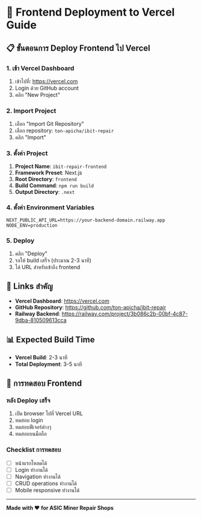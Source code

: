 # 🚀 Frontend Deployment to Vercel Guide

## 📋 ขั้นตอนการ Deploy Frontend ไป Vercel

### 1. เข้า Vercel Dashboard
1. เข้าไปที่: https://vercel.com
2. Login ด้วย GitHub account
3. คลิก "New Project"

### 2. Import Project
1. เลือก "Import Git Repository"
2. เลือก repository: `ton-apicha/ibit-repair`
3. คลิก "Import"

### 3. ตั้งค่า Project
1. **Project Name**: `ibit-repair-frontend`
2. **Framework Preset**: Next.js
3. **Root Directory**: `frontend`
4. **Build Command**: `npm run build`
5. **Output Directory**: `.next`

### 4. ตั้งค่า Environment Variables
```env
NEXT_PUBLIC_API_URL=https://your-backend-domain.railway.app
NODE_ENV=production
```

### 5. Deploy
1. คลิก "Deploy"
2. รอให้ build เสร็จ (ประมาณ 2-3 นาที)
3. ได้ URL สำหรับเข้าถึง frontend

## 🔗 Links สำคัญ

- **Vercel Dashboard**: https://vercel.com
- **GitHub Repository**: https://github.com/ton-apicha/ibit-repair
- **Railway Backend**: https://railway.com/project/3b086c2b-00bf-4c87-9dba-810509613cca

## 📊 Expected Build Time

- **Vercel Build**: 2-3 นาที
- **Total Deployment**: 3-5 นาที

## 🧪 การทดสอบ Frontend

### หลัง Deploy เสร็จ
1. เปิด browser ไปที่ Vercel URL
2. ทดสอบ login
3. ทดสอบฟีเจอร์ต่างๆ
4. ทดสอบบนมือถือ

### Checklist การทดสอบ
- [ ] หน้าแรกโหลดได้
- [ ] Login ทำงานได้
- [ ] Navigation ทำงานได้
- [ ] CRUD operations ทำงานได้
- [ ] Mobile responsive ทำงานได้

---

**Made with ❤️ for ASIC Miner Repair Shops**
